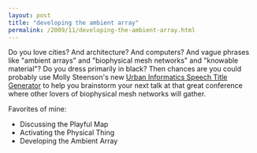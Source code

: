 ```yaml
---
layout: post
title: "developing the ambient array"
permalink: /2009/11/developing-the-ambient-array.html
---
```


Do you love cities? And architecture? And computers? And vague phrases like "ambient arrays" and "biophysical mesh networks" and "knowable material"? Do you dress primarily in black? Then chances are you could probably use Molly Steenson's new [Urban Informatics Speech Title Generator](http://activesocialplastic.com/urbancomputing/) to help you brainstorm your next talk at that great conference where other lovers of biophysical mesh networks will gather.

Favorites of mine:

*   Discussing the Playful Map
*   Activating the Physical Thing
*   Developing the Ambient Array